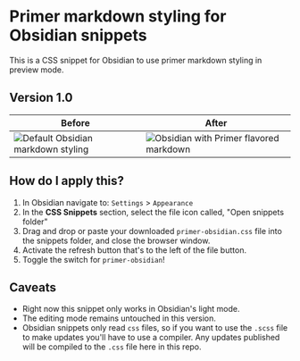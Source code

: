 # Primer markdown styling for Obsidian snippets
This is a CSS snippet for Obsidian to use primer markdown styling in preview mode.

## Version 1.0

| Before | After |
| --- | --- |
| ![Default Obsidian markdown styling](https://user-images.githubusercontent.com/40274682/185777249-fa095565-c26d-4afc-b026-214c2302f022.png) | ![Obsidian with Primer flavored markdown](https://user-images.githubusercontent.com/40274682/185777316-c03de6a9-adee-4a0c-8a62-d591d2f7ae2e.png) |

## How do I apply this? 
1. In Obsidian navigate to: `Settings` > `Appearance` 
2. In the **CSS Snippets** section, select the file icon called, "Open snippets folder"
3. Drag and drop or paste your downloaded `primer-obsidian.css` file into the snippets folder, and close the browser window. 
4. Activate the refresh button that's to the left of the file button. 
5. Toggle the switch for `primer-obsidian`!

## Caveats
- Right now this snippet only works in Obsidian's light mode. 
- The editing mode remains untouched in this version.
- Obsidian snippets only read `css` files, so if you want to use the `.scss` file to make updates you'll have to use a compiler. Any updates published will be compiled to the `.css` file here in this repo.
